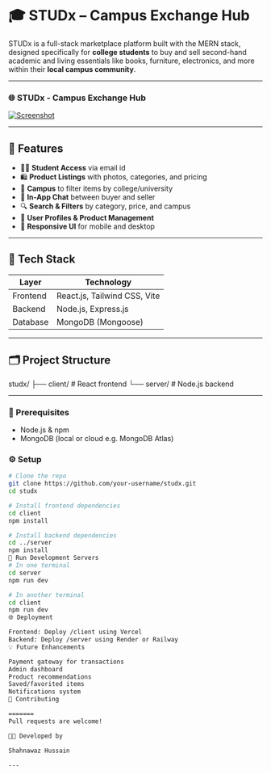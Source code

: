 # 🎓 STUDx – Campus Exchange Hub

STUDx is a full-stack marketplace platform built with the MERN stack, designed specifically for **college students** to buy and sell second-hand academic and living essentials like books, furniture, electronics, and more within their **local campus community**.


---


### 🌐 STUDx - Campus Exchange Hub
[![Screenshot](STUDx.png)](https://github.com/shahnawaz-hussaink/studx)


---
## 📌 Features

- 👩‍🎓 **Student Access** via email id
- 🛍️ **Product Listings** with photos, categories, and pricing
- 🏫 **Campus** to filter items by college/university
- 💬 **In-App Chat** between buyer and seller
- 🔍 **Search & Filters** by category, price, and campus
- 🧾 **User Profiles & Product Management**
- 📱 **Responsive UI** for mobile and desktop

---

## 🧱 Tech Stack

| Layer      | Technology                     |
|------------|--------------------------------|
| Frontend   | React.js, Tailwind CSS, Vite   |
| Backend    | Node.js, Express.js            |
| Database   | MongoDB (Mongoose)             |

---

## 🗂️ Project Structure

studx/
├── client/ # React frontend
└── server/ # Node.js backend


---

### 🧰 Prerequisites

- Node.js & npm
- MongoDB (local or cloud e.g. MongoDB Atlas)

### ⚙️ Setup

```bash 
# Clone the repo
git clone https://github.com/your-username/studx.git
cd studx

# Install frontend dependencies
cd client
npm install

# Install backend dependencies
cd ../server
npm install
🧪 Run Development Servers
# In one terminal
cd server
npm run dev

# In another terminal
cd client
npm run dev
🌐 Deployment

Frontend: Deploy /client using Vercel
Backend: Deploy /server using Render or Railway
💡 Future Enhancements

Payment gateway for transactions
Admin dashboard
Product recommendations
Saved/favorited items
Notifications system
🤝 Contributing

=======
Pull requests are welcome!

👨‍💻 Developed by

Shahnawaz Hussain 

---
